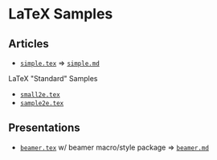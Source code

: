 # LaTeX Samples

## Articles

- [`simple.tex`](simple.tex)  => [`simple.md`](simple.md)


LaTeX "Standard" Samples

- [`small2e.tex`](small2e.tex)
- [`sample2e.tex`](sample2e.tex)


## Presentations

- [`beamer.tex`](beamer.tex)  w/ beamer macro/style package  => [`beamer.md`](beamer.md)


